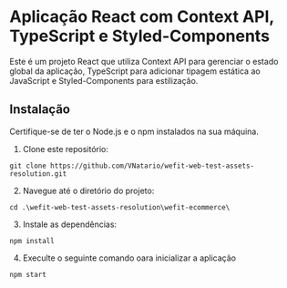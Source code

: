 # Aplicação React com Context API, TypeScript e Styled-Components

Este é um projeto React que utiliza Context API para gerenciar o estado global da aplicação, TypeScript para adicionar tipagem estática ao JavaScript e Styled-Components para estilização.

## Instalação

Certifique-se de ter o Node.js e o npm instalados na sua máquina.

1. Clone este repositório:

```
git clone https://github.com/VNatario/wefit-web-test-assets-resolution.git
```

2. Navegue até o diretório do projeto:

```
cd .\wefit-web-test-assets-resolution\wefit-ecommerce\
```

3. Instale as dependências:

```
npm install
```

4. Execulte o seguinte comando oara inicializar a aplicação

```
npm start
```
